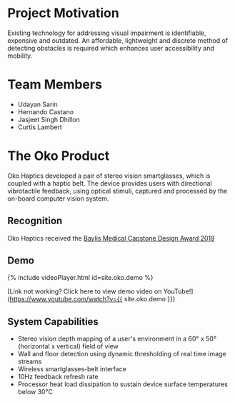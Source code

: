 # Project Motivation
Existing technology for addressing visual impairment is identifiable, expensive and outdated. An affordable, lightweight and discrete method of detecting obstacles is required which enhances user accessibility and mobility.

# Team Members
* Udayan Sarin
* Hernando Castano
* Jasjeet Singh Dhillon
* Curtis Lambert

# The Oko Product

Oko Haptics developed a pair of stereo vision smartglasses, which is coupled with a haptic belt. The device provides users with directional vibrotactile feedback, using optical stimuli, captured and processed by the on-board computer vision system.

## Recognition

Oko Haptics received the [Baylis Medical Capstone Design Award 2019](https://uwaterloo.ca/capstone-design/baylis-medical-capstone-design-awards)

## Demo

{% include videoPlayer.html id=site.oko.demo %}

[Link not working? Click here to view demo video on YouTube!](https://www.youtube.com/watch?v={{ site.oko.demo }})

## System Capabilities

* Stereo vision depth mapping of a user's environment in a 60° x 50° (horizontal x vertical) field of view
* Wall and floor detection using dynamic thresholding of real time image streams
* Wireless smartglasses-belt interface
* 10Hz feedback refresh rate
* Processor heat load dissipation to sustain device surface temperatures below 30°C

